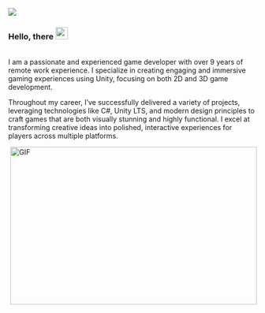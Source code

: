 <!-- 
<p align="center">
    <img src="https://github-profile-trophy.vercel.app/?username=mern-dev-full&row=1&column=6&theme=gruvbox&margin-w=15&margin-h=15"/>
</p> -->

 ![](./profile-3d-contrib/profile-night-view.svg)
 
### Hello, there <img src="https://media.giphy.com/media/hvRJCLFzcasrR4ia7z/giphy.gif" width="25px">

  <br />
I am a passionate and experienced game developer with over 9 years of remote work experience. 
I specialize in creating engaging and immersive gaming experiences using Unity, focusing on both 2D and 3D game development.

Throughout my career, I’ve successfully delivered a variety of projects, leveraging technologies like C#, Unity LTS, and modern design principles to craft games that are both visually stunning and highly functional. 
I excel at transforming creative ideas into polished, interactive experiences for players across multiple platforms.

 <div>
  <img align="right" alt="GIF" src="https://github.com/abhisheknaiidu/abhisheknaiidu/raw/master/code.gif?raw=true" width="500" height="320" />
</div>
